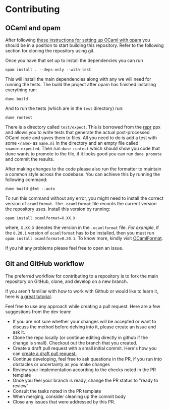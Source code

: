 # Contributing

## OCaml and opam

After following [these instructions for setting up OCaml with opam](https://v3.ocaml.org/docs/up-and-running) you should be in a position to start building this
repository. Refer to the following section for cloning the repository using git.

Once you have that set up to install the dependencies you can run 

```
opam install . --deps-only --with-test
```

This will install the main dependencies along with any we will need for running the tests. The build the project after opam has finished installing everything run:

```
dune build
```

And to run the tests (which are in the `test` directory) run:

```
dune runtest
```

There is a directory called `test/expect`. This is borrowed from the [repr](https://github.com/mirage/repr) ppx and allows you to write tests that generate the actual post-processed OCaml code and saves them to files. All you need to do is add a test with some `<name>` as `name.ml` in the directory and an empty file called `<name>.expected`. Then run `dune runtest` which should show you code that dune wants to promote to the file, if it looks good you can run `dune promote` and commit the results.

After making changes to the code please also run the formatter to maintain a common style across the codebase. You can achieve this by running the following command:

```
dune build @fmt --auto
```

To run this command without any error, you might need to install the correct version of `ocamlformat`. The `.ocamlformat` file records the current version the repository uses. Install this version by running:

```
opam install ocamlformat=X.XX.X
```

where, `X.XX.X` denotes the version in the `.ocamlformat` file. *For example*, if the `0.20.1` version of `ocamlformat` has to be installed, then you must run `opam install ocamlformat=0.20.1`. To know more, kindly visit [OCamlFormat](https://github.com/ocaml-ppx/ocamlformat).

If you hit any problems please feel free to open an issue. 

## Git and GitHub workflow

The preferred workflow for contributing to a repository is to fork the main repository on GitHub, clone, and develop on a new branch.

If you aren't familiar with how to work with Github or would like to learn it, here is [a great tutorial](https://app.egghead.io/playlists/how-to-contribute-to-an-open-source-project-on-github).

Feel free to use any approach while creating a pull request. Here are a few suggestions from the dev team:

- If you are not sure whether your changes will be accepted or want to discuss the method before delving into it, please create an issue and ask it.
- Clone the repo locally (or continue editing directly in github if the change is small). Checkout
  out the branch that you created.
- Create a draft pull request with a small initial commit. Here's how you can [create a draft pull request.](https://github.blog/2019-02-14-introducing-draft-pull-requests/)
- Continue developing, feel free to ask questions in the PR, if you run into obstacles or uncertainty as you make changes
- Review your implementation according to the checks noted in the PR template
- Once you feel your branch is ready, change the PR status to "ready to review"
- Consult the tasks noted in the PR template
- When merging, consider cleaning up the commit body
- Close any issues that were addressed by this PR.